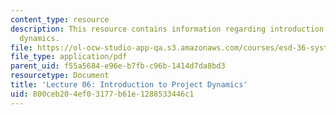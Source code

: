 ```yaml
---
content_type: resource
description: This resource contains information regarding introduction to project
  dynamics.
file: https://ol-ocw-studio-app-qa.s3.amazonaws.com/courses/esd-36-system-project-management-fall-2012/800ceb204ef03177b61e1288533446c1_MITESD_36F12_Lec06.pdf
file_type: application/pdf
parent_uid: f55a5684-e96e-b7fb-c96b-1414d7da8bd3
resourcetype: Document
title: 'Lecture 06: Introduction to Project Dynamics'
uid: 800ceb20-4ef0-3177-b61e-1288533446c1
---
```

